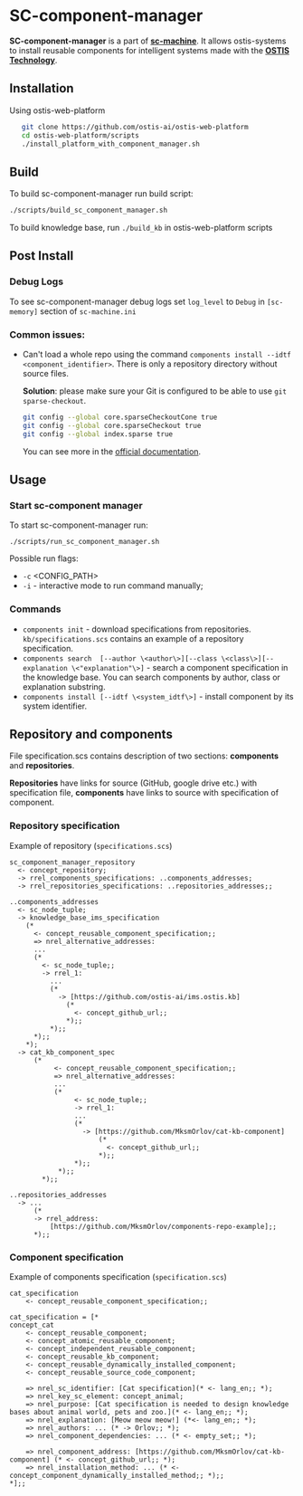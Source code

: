 # SC-component-manager

**SC-component-manager** is a part of [**sc-machine**](https://github.com/ostis-ai/sc-machine).
It allows ostis-systems to install reusable components for intelligent systems made with the [**OSTIS Technology**](https://github.com/ostis-ai/ostis-project).

## Installation

Using ostis-web-platform
```sh
   git clone https://github.com/ostis-ai/ostis-web-platform
   cd ostis-web-platform/scripts
   ./install_platform_with_component_manager.sh
```

## Build
To build sc-component-manager run build script:

```sh
./scripts/build_sc_component_manager.sh
```

To build knowledge base, run ```./build_kb``` in ostis-web-platform scripts

## Post Install

### Debug Logs
To see sc-component-manager debug logs set `log_level` to `Debug` in `[sc-memory]` section of `sc-machine.ini`

### Common issues:
- Can't load a whole repo using the command `components install --idtf <component_identifier>`. There is only a repository directory without source files.
  
  **Solution**: please make sure your Git is configured to be able to use `git sparse-checkout`.
  ```sh
  git config --global core.sparseCheckoutCone true
  git config --global core.sparseCheckout true
  git config --global index.sparse true
  ```
  You can see more in the [official documentation](https://git-scm.com/docs/git-sparse-checkout).

## Usage

### Start sc-component manager

To start sc-component-manager run:

``./scripts/run_sc_component_manager.sh``

Possible run flags:
- `-c` <CONFIG_PATH>
- `-i` - interactive mode to run command manually;

### Commands

- `components init` - download specifications from repositories. `kb/specifications.scs` contains an example of a repository specification.
- `components search  [--author \<author\>][--class \<class\>][--explanation \<"explanation"\>]` - search a component specification in the knowledge base. You can search components by author, class or explanation substring.
- `components install [--idtf \<system_idtf\>]` - install component by its system identifier.

## Repository and components

File specification.scs contains description of two sections: **components** and **repositories**.

**Repositories** have links for source (GitHub, google drive etc.) with specification file, **components** have links to source with specification of component.

### Repository specification

Example of repository (`specifications.scs`)

```scs
sc_component_manager_repository
  <- concept_repository;
  -> rrel_components_specifications: ..components_addresses;
  -> rrel_repositories_specifications: ..repositories_addresses;;

..components_addresses
  <- sc_node_tuple;
  -> knowledge_base_ims_specification
    (*
      <- concept_reusable_component_specification;;
      => nrel_alternative_addresses:
      ...
      (*
        <- sc_node_tuple;;
        -> rrel_1:
          ... 
          (*
            -> [https://github.com/ostis-ai/ims.ostis.kb]
              (*
                <- concept_github_url;;
              *);;
          *);;
      *);;
    *);
  -> cat_kb_component_spec
      (*
           <- concept_reusable_component_specification;;
           => nrel_alternative_addresses:
           ...
           (*
                <- sc_node_tuple;;
                -> rrel_1:
                ...
                (*
                  -> [https://github.com/MksmOrlov/cat-kb-component]
                      (*
                        <- concept_github_url;;
                      *);;
                *);;
            *);;
        *);;

..repositories_addresses
  -> ... 
      (*
      -> rrel_address:
          [https://github.com/MksmOrlov/components-repo-example];;
      *);;
```

### Component specification

Example of components specification (`specification.scs`)

```scs
cat_specification
    <- concept_reusable_component_specification;;

cat_specification = [*
concept_cat
    <- concept_reusable_component;
    <- concept_atomic_reusable_component;
    <- concept_independent_reusable_component;
    <- concept_reusable_kb_component;
    <- concept_reusable_dynamically_installed_component;
    <- concept_reusable_source_code_component;

    => nrel_sc_identifier: [Cat specification](* <- lang_en;; *);
    => nrel_key_sc_element: concept_animal;
    => nrel_purpose: [Cat specification is needed to design knowledge bases about animal world, pets and zoo.](* <- lang_en;; *);
    => nrel_explanation: [Meow meow meow!] (*<- lang_en;; *);
    => nrel_authors: ... (* -> Orlov;; *);
    => nrel_component_dependencies: ... (* <- empty_set;; *);

    => nrel_component_address: [https://github.com/MksmOrlov/cat-kb-component] (* <- concept_github_url;; *);
    => nrel_installation_method: ... (* <- concept_component_dynamically_installed_method;; *);;
*];;
```
